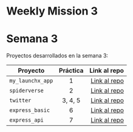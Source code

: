 # Weekly Mission 3
# Semana 3 

Proyectos desarrollados en la semana 3:

| Proyecto | Práctica | Link al repo |
| ------------- |:-------------:| -----:|
|`my_launchx_app`|1|[Link al repo](https://github.com/NellyQuino/my_launchx_app)|
|`spiderverse`|2|[Link al repo](https://github.com/NellyQuino/tdd-project)|
|`twitter`|3, 4, 5|[Link al repo](https://github.com/NellyQuino/twitter)|
|`express_basic`|6|[Link al repo](https://github.com/NellyQuino/express-basic)|
|`express_api`|7|[Link al repo](https://github.com/LaunchX-InnovaccionVirtual/MissionNodeJS)|

